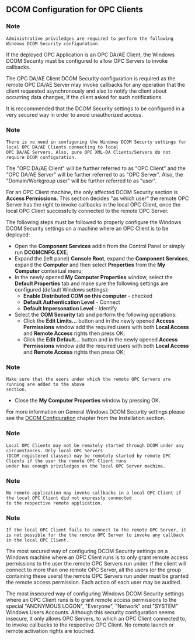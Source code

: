 ## **DCOM Configuration for OPC Clients**

### Note
```
Administrative priviledges are required to perform the following Windows DCOM Security configuration.
```
If the deployed OPC Application is an OPC DA/AE Client, the Windows DCOM Security must be configured to allow OPC Servers to invoke callbacks.

The OPC DA/AE Client DCOM Security configuration is required as the remote OPC DA/AE Server may invoke callbacks for any operation that the client requested asynchronously and also to notify the client about occurring data changes, if the client asked for such notifications.

It is reccommended that the DCOM Security settings to be configured in a very secured way in order to avoid unauthorized access.

### Note
```
There is no need in configuring the Windows DCOM Securty settings for local OPC DA/AE Clients connecting to local 
OPC DA/AE Servers. Also, pure OPC XML-DA Clients/Servers do not require DCOM configuration.
```

The "OPC DA/AE Client" will be further referred to as "OPC Client" and the "OPC DA/AE Server" will be further referred to as "OPC Server". Also, the "Domain/Workgroup user" will be further referred to as "user".

For an OPC Client machine, the only affected DCOM Security section is **Access Permissions**. This section decides "as which user" the remote OPC Server has the right to invoke callbacks in the local OPC Client, once the local OPC Client successfully connected to the remote OPC Server.

The following steps must be followed to properly configure the Windows DCOM Security settings on a machine where an OPC Client is to be deployed:

-   Open the **Component Services** addin from the Control Panel or simply run **DCOMCNFG.EXE**;
-   Expand the (left panel) **Console Root**, expand the **Component Services**, expand the **Computer** and then select **Properties** from the **My Computer** contextual menu;
-   In the newly opened **My Computer Properties** window, select the **Default Properties** tab and make sure the following settings are configured (default Windows settings):
    -   **Enable Distributed COM on this computer** - checked
    -   **Default Authentication Level** - Connect
    -   **Default Impersonation Level** - Identify
-   Select the **COM Security** tab and perform the following operations:
    -   Click the **Edit Limits...** button and in the newly opened **Access Permissions** window add the required users with both **Local Access** and **Remote Access** rights then press OK;
    -   Click the **Edit Default...** button and in the newly opened **Access Permissions** window add the required users with both **Local Access** and **Remote Access** rights then press OK;

### Note
```
Make sure that the users under which the remote OPC Servers are running are added to the above 
section.
```

-   Close the **My Computer Properties** window by pressing OK.

For more information on General Windows DCOM Security settings please see the [DCOM Configuration](6674f8ee-0d1c-484c-afdb-26d7231e089e.htm) chapter from the Installation section.

### Note
```
Local OPC Clients may not be remotely started through DCOM under any circumstances. Only local OPC Servers 
(DCOM registered classes) may be remotely started by remote OPC Clients if the user the remote OPC Client runs 
under has enough priviledges on the local OPC Server machine.
```
### Note
```
No remote application may invoke callbacks in a local OPC Client if the local OPC Client did not expressly connected 
to the respective remote application.
```

### Note
```
If the local OPC Client fails to connect to the remote OPC Server, it is not possible for the the remote OPC Server to invoke any callback in the local OPC Client.
```
The most secured way of configuring DCOM Security settings on a Windows machine where an OPC Client runs is to only grant remote access permissions to the user the remote OPC Servers run under. If the client will connect to more than one remote OPC Server, all the users (or the group containing these users) the remote OPC Servers run under must be granted the remote access permission. Each action of each user may be audited.

The most insecured way of configuring Windows DCOM Security settings where an OPC Client runs is to grant remote access permissions to the special "ANONYMOUS LOGON", "Everyone", "Network" and "SYSTEM" Windows Users Accounts. Although this security configuration seems insecure, it only allows OPC Servers, to which an OPC Client connected to, to invoke callbacks to the respective OPC Client. No remote launch or remote activation rights are touched.